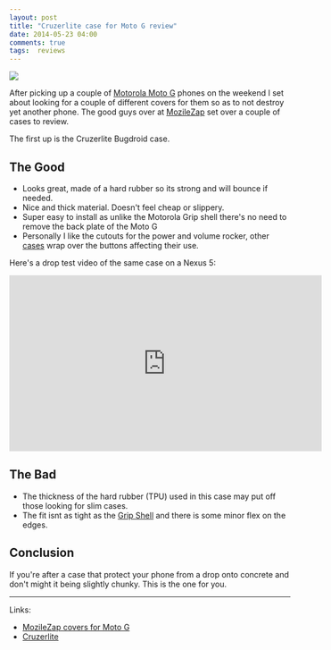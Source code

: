 ```yaml
---
layout: post
title: "Cruzerlite case for Moto G review"
date: 2014-05-23 04:00
comments: true
tags:  reviews
---
```


![](https://googledrive.com/host/0B3qPjbk9su5uT0pQdVhVYXVUbEk/Blog/cruzerlite_moto_g.jpg)

After picking up a couple of [Motorola Moto G](http://wikipedia.org/wiki/Moto_G) phones on the weekend
I set about looking for a couple of different covers for them so as to not destroy yet another phone. 
The good guys over at [MozileZap](http://www.mobilezap.com.au/35004/motorola/moto-g/covers.htm) set over a couple of cases to review.

The first up is the Cruzerlite Bugdroid case.

<!--more-->

## The Good

 * Looks great, made of a hard rubber so its strong and will bounce if needed.
 * Nice and thick material. Doesn't feel cheap or slippery.
 * Super easy to install as unlike the Motorola Grip shell there's no need to remove the back plate of the Moto G
 * Personally I like the cutouts for the power and volume rocker, other [cases](motorola-grip-shell-for-moto-g-review/) wrap over the buttons affecting their use.

Here's a drop test video of the same case on a Nexus 5:

<iframe width="560" height="315" src="https://www.youtube.com/embed/KY9Svj9fYVg" frameborder="0" allowfullscreen></iframe>

## The Bad

 * The thickness of the hard rubber (TPU) used in this case may put off those looking for slim cases.
 * The fit isnt as tight as the [Grip Shell](motorola-grip-shell-for-moto-g-review/) and there is some minor flex on the edges.

## Conclusion 

If you're after a case that protect your phone from a drop onto concrete and don't might it being slightly chunky. This is the one for you.  

---

Links:

 * [MozileZap covers for Moto G](http://www.mobilezap.com.au/35004/motorola/moto-g/covers.htm)
 * [Cruzerlite](http://www.cruzerlite.com/cases/motorola/moto-g/cruzerlite-bugdroid-circuit-case-for-moto-g)
